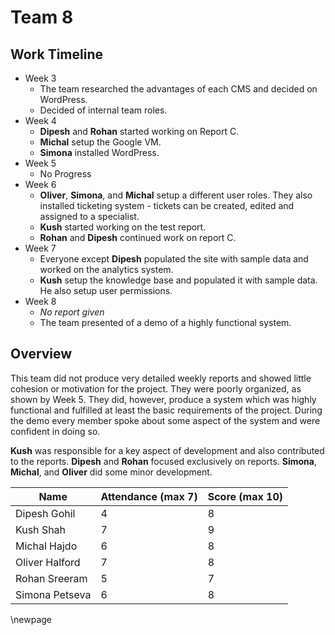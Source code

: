 # Team 8

## Work Timeline

- Week 3
  - The team researched the advantages of each CMS and decided on WordPress.
  - Decided of internal team roles.
- Week 4
  - **Dipesh** and **Rohan** started working on Report C.
  - **Michal** setup the Google VM.
  - **Simona** installed WordPress.
- Week 5
  - No Progress
- Week 6
  - **Oliver**, **Simona**, and **Michal** setup a different user roles. They also installed ticketing system - tickets can be created, edited and assigned to a specialist.
  - **Kush** started working on the test report.
  - **Rohan** and **Dipesh** continued work on report C.
- Week 7
  - Everyone except **Dipesh** populated the site with sample data and worked on the analytics system.
  - **Kush** setup the knowledge base and populated it with sample data. He also setup user permissions.
- Week 8
  - _No report given_
  - The team presented of a demo of a highly functional system.

## Overview

This team did not produce very detailed weekly reports and showed little cohesion or motivation for the project. They were poorly organized, as shown by Week 5. They did, however, produce a system which was highly functional and fulfilled at least the basic requirements of the project. During the demo every member spoke about some aspect of the system and were confident in doing so.

**Kush** was responsible for a key aspect of development and also contributed to the reports. **Dipesh** and **Rohan** focused exclusively on reports. **Simona**, **Michal**, and **Oliver** did some minor development.

| Name           | Attendance (max 7) | Score (max 10) |
| -------------- | ------------------ | -------------- |
| Dipesh Gohil   | 4                  | 8              |
| Kush Shah      | 7                  | 9              |
| Michal Hajdo   | 6                  | 8              |
| Oliver Halford | 7                  | 8              |
| Rohan Sreeram  | 5                  | 7              |
| Simona Petseva | 6                  | 8              |

\newpage
